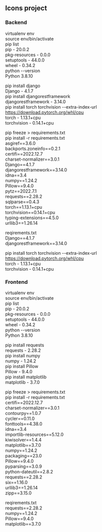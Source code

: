 ## Icons project

### Backend
virtualenv env  
source env/bin/activate  
pip list  
   pip - 20.0.2   
   pkg-resources - 0.0.0  
   setuptools - 44.0.0   
   wheel - 0.34.2  
python --version  
   Python 3.8.10  
   
pip install django  
   Django - 4.1.7  
pip install djangorestframework  
   djangorestframework - 3.14.0  
pip install torch torchvision --extra-index-url https://download.pytorch.org/whl/cpu  
   torch - 1.13.1+cpu  
   torchvision - 0.14.1+cpu  
   
pip freeze > requirements.txt  
pip install -r requirements.txt  
   asgiref==3.6.0  
   backports.zoneinfo==0.2.1  
   certifi==2022.12.7  
   charset-normalizer==3.0.1  
   Django==4.1.7  
   djangorestframework==3.14.0  
   idna==3.4  
   numpy==1.24.2  
   Pillow==9.4.0  
   pytz==2022.7.1  
   requests==2.28.2  
   sqlparse==0.4.3  
   torch==1.13.1+cpu  
   torchvision==0.14.1+cpu  
   typing-extensions==4.5.0  
   urllib3==1.26.14  

reqirements.txt  
   Django==4.1.7  
   djangorestframework==3.14.0  
   
   pip install torch torchvision --extra-index-url https://download.pytorch.org/whl/cpu  
   torch - 1.13.1+cpu  
   torchvision - 0.14.1+cpu    
 
### Frontend
virtualenv env  
source env/bin/activate  
pip list  
   pip - 20.0.2  
   pkg-resources - 0.0.0  
   setuptools - 44.0.0   
   wheel - 0.34.2  
python --version  
   Python 3.8.10  

pip install requests   
   requests - 2.28.2  
pip install numpy   
   numpy - 1.24.2   
pip install Pillow  
   Pillow - 9.4.0   
pip install matplotlib  
   matplotlib - 3.7.0   

pip freeze > requirements.txt  
pip install -r requirements.txt  
   certifi==2022.12.7  
   charset-normalizer==3.0.1  
   contourpy==1.0.7  
   cycler==0.11.0  
   fonttools==4.38.0  
   idna==3.4  
   importlib-resources==5.12.0  
   kiwisolver==1.4.4  
   matplotlib==3.7.0  
   numpy==1.24.2  
   packaging==23.0  
   Pillow==9.4.0  
   pyparsing==3.0.9  
   python-dateutil==2.8.2  
   requests==2.28.2  
   six==1.16.0  
   urllib3==1.26.14  
   zipp==3.15.0  

reqirements.txt  
   requests==2.28.2  
   numpy==1.24.2   
   Pillow==9.4.0   
   matplotlib==3.7.0  








